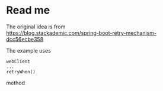 # Read me

The original idea is from  
https://blog.stackademic.com/spring-boot-retry-mechanism-dcc56ecbe358

The example uses

```
webClient
...
retryWhen()
``` 

method
